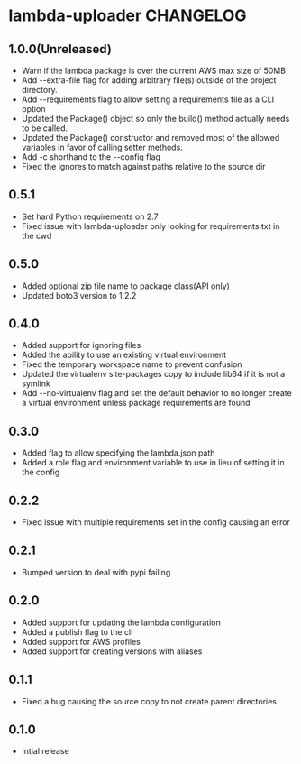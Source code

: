 lambda-uploader CHANGELOG
=========================

1.0.0(Unreleased)
-----------------
- Warn if the lambda package is over the current AWS max size of 50MB
- Add --extra-file flag for adding arbitrary file(s) outside of the
  project directory.
- Add --requirements flag to allow setting a requirements file as a CLI
  option
- Updated the Package() object so only the build() method actually needs
  to be called.
- Updated the Package() constructor and removed most of the allowed
  variables in favor of calling setter methods.
- Add -c shorthand to the --config flag
- Fixed the ignores to match against paths relative to the source dir

0.5.1
-----
- Set hard Python requirements on 2.7
- Fixed issue with lambda-uploader only looking for requirements.txt in the cwd

0.5.0
-----
- Added optional zip file name to package class(API only)
- Updated boto3 version to 1.2.2

0.4.0
-----
- Added support for ignoring files
- Added the ability to use an existing virtual environment
- Fixed the temporary workspace name to prevent confusion
- Updated the virtualenv site-packages copy to include lib64 if it
  is not a symlink
- Add --no-virtualenv flag and set the default behavior to no longer create
  a virtual environment unless package requirements are found

0.3.0
-----
- Added flag to allow specifying the lambda.json path
- Added a role flag and environment variable to use in lieu of setting
  it in the config

0.2.2
-----
- Fixed issue with multiple requirements set in the config causing
  an error

0.2.1
-----
- Bumped version to deal with pypi failing

0.2.0
-----
- Added support for updating the lambda configuration
- Added a publish flag to the cli
- Added support for AWS profiles
- Added support for creating versions with aliases

0.1.1
-----
- Fixed a bug causing the source copy to not create parent directories

0.1.0
-----
- Intial release
